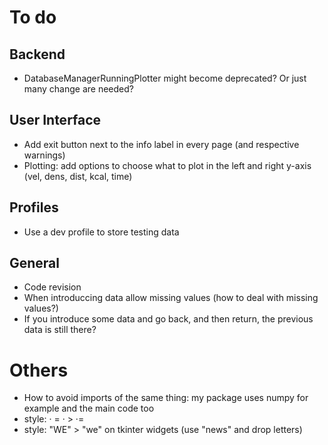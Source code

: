 # To do

## Backend
- DatabaseManagerRunningPlotter might become deprecated? Or just many change are needed?

## User Interface
- Add exit button next to the info label in every page (and respective warnings)
- Plotting: add options to choose what to plot in the left and right y-axis (vel, dens, dist, kcal, time)

## Profiles
- Use a dev profile to store testing data

## General
- Code revision
- When introduccing data allow missing values (how to deal with missing values?)
- If you introduce some data and go back, and then return, the previous data is still there?

# Others
- How to avoid imports of the same thing: my package uses numpy for example and the main code too
- style: · = · > ·=
- style: "WE" > "we" on tkinter widgets (use "news" and drop letters)